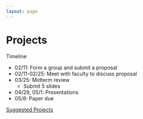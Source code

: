 ```yaml
---
layout: page
---
```



# Projects

Timeline

* 02/11: Form a group and submit a proposal
* 02/11-02/25: Meet with faculty to discuss proposal
* 03/25: Midterm review
  * Submit 5 slides
* 04/29, 05/1: Presentations
* 05/8: Paper due 

[Suggested Projects](https://docs.google.com/document/d/19H-ZQ2ARwy-gUhOoUb9MqyWBNuVzCRTBlsNxAywlChQ/edit?usp=sharing)
